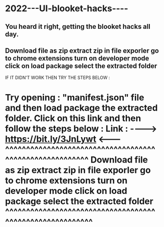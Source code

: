 # 2022---UI-blooket-hacks----
You heard it right, getting the blooket hacks all day. 
-----------------------------------------------------

Download file as zip
extract zip in file exporler
go to chrome extensions
turn on developer mode
click on load package 
select the extracted folder
----------------------------------------------------------------------------------
IF IT DIDN'T WORK THEN TRY THE STEPS BELOW : 

Try opening : "manifest.json" file and then load package the extracted folder.
Click on this link and then follow the steps below : 
Link : ----> https://bit.ly/3JnLywt <---
^^^^^^^^^^^^^^^^^^^^^^^^^^^^^^^^^^^^^^^^^^^^^^^^^^^^^^^^
Download file as zip
extract zip in file exporler
go to chrome extensions
turn on developer mode
click on load package 
select the extracted folder
^^^^^^^^^^^^^^^^^^^^^^^^^^^^^^^^^^^^^^^^^^^^^^^^^^^^^^^^^
==================================================================================
